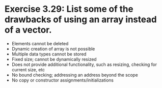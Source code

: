 # Exercise 3.29: List some of the drawbacks of using an array instead of a vector.

- Elements cannot be deleted
- Dynamic creation of array is not possible
- Multiple data types cannot be stored
- Fixed size; cannot be dynamically resized
- Does not provide additional functionality, such as resizing, checking for current size, etc
- No bound checking; addressing an address beyond the scope
- No copy or constructor assignments/initializations
